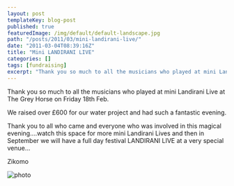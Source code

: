 ```yaml
---
layout: post
templateKey: blog-post
published: true
featuredImage: /img/default/default-landscape.jpg
path: "/posts/2011/03/mini-landirani-live/"
date: "2011-03-04T08:39:16Z"
title: "Mini LANDIRANI LIVE"
categories: []
tags: [fundraising]
excerpt: "Thank you so much to all the musicians who played at mini Landirani Live at The Grey Horse on Frida..."
---
```


Thank you so much to all the musicians who played at mini Landirani Live at The Grey Horse on Friday 18th Feb.

We raised over £600 for our water project and had such a fantastic evening.

Thank you to all who came and everyone who was involved in this magical evening....watch this space for more mini Landirani Lives and then in September we will have a full day festival LANDIRANI LIVE at a very special venue...

Zikomo

![photo](https://www.landirani.org/image_library/news/full_size/4d5923134294eminilandiranilivefinal.jpg)

